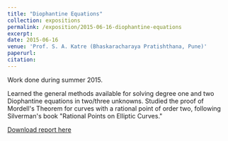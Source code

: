 ```yaml
---
title: "Diophantine Equations"
collection: expositions
permalink: /exposition/2015-06-16-diophantine-equations
excerpt:
date: 2015-06-16
venue: 'Prof. S. A. Katre (Bhaskaracharaya Pratishthana, Pune)'
paperurl: 
citation: 
---
```

Work done during summer 2015.

Learned the general methods available for solving degree one and two Diophantine equations in two/three unknowns. Studied the proof of Mordell's Theorem for curves with a rational point of order two, following Silverman's book "Rational Points on Elliptic Curves."

[Download report here](http://gkorpal.github.io/files/summer2015-diophantine_equations-gaurish.pdf)
